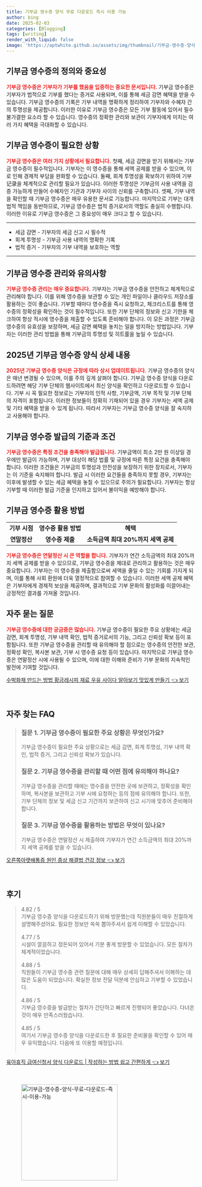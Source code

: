 ```yaml
---
title: 기부금 영수증 양식 무료 다운로드 즉시 이용 가능
author: bing
date: 2025-02-03
categories: [Blogging]
tags: [writing]
render_with_liquid: false
image: 'https://aptwhite.github.io/assets/img/thumbnail/기부금-영수증-양식-무료-다운로드-즉시-이용-가능.webp'
---
```



<h2 id='기부금 영수증의 정의와 중요성'>기부금 영수증의 정의와 중요성</h2>

<p><b><span style="color: #ee2323;">기부금 영수증은 기부자가 기부를 했음을 입증하는 중요한 문서입니다.</span></b> 기부금 영수증은 기부자가 법적으로 기부를 했다는 증거로 사용되며, 이를 통해 세금 감면 혜택을 받을 수 있습니다. 기부금 영수증의 기록은 기부 내역을 명확하게 정리하여 기부자와 수혜자 간의 투명성을 제공합니다. 이러한 이유로 기부금 영수증은 모든 기부 활동에 있어서 필수불가결한 요소라 할 수 있습니다. 영수증의 정확한 관리와 보관이 기부자에게 미치는 여러 가지 혜택을 극대화할 수 있습니다.</p>

<h2 id='기부금 영수증이 필요한 상황'>기부금 영수증이 필요한 상황</h2>

<p><b><span style="color: #ee2323;">기부금 영수증은 여러 가지 상황에서 필요합니다.</span></b> 첫째, 세금 감면을 받기 위해서는 기부금 영수증이 필수적입니다. 기부자는 이 영수증을 통해 세액 공제를 받을 수 있으며, 이로 인해 경제적 부담을 완화할 수 있습니다. 둘째, 회계 투명성을 확보하기 위하여 기부记录을 체계적으로 관리할 필요가 있습니다. 이러한 투명성은 기부금의 사용 내역을 검증 가능하게 만들어 수혜자인 기관과 기부자 사이의 신뢰를 구축합니다. 셋째, 기부 내역을 확인할 때 기부금 영수증은 매우 유용한 문서로 기능합니다. 마지막으로 기부는 대개 법적 책임을 동반하므로, 기부금 영수증은 법적 증거로서의 역할도 충실히 수행합니다. 이러한 이유로 기부금 영수증은 그 중요성이 매우 크다고 할 수 있습니다.</p>

<hr />

<ul>
    <li>세금 감면 - 기부자의 세금 신고 시 필수적</li>
    <li>회계 투명성 - 기부금 사용 내역의 명확한 기록</li>
    <li>법적 증거 - 기부자의 기부 내역을 보호하는 역할</li>
</ul>

<hr />

<h2 id='기부금 영수증 관리와 유의사항'>기부금 영수증 관리와 유의사항</h2>

<p><b><span style="color: #ee2323;">기부금 영수증 관리는 매우 중요합니다.</span></b> 기부자는 기부금 영수증을 안전하고 체계적으로 관리해야 합니다. 이를 위해 영수증을 보관할 수 있는 개인 파일이나 클라우드 저장소를 활용하는 것이 좋습니다. 기부할 때마다 영수증을 즉시 요청하고, 체크리스트를 통해 영수증의 정확성을 확인하는 것이 필수적입니다. 또한 기부 단체의 정보와 신고 기한을 체크하여 항상 적시에 영수증을 제출할 수 있도록 준비해야 합니다. 이 모든 과정은 기부금 영수증의 유효성을 보장하며, 세금 감면 혜택을 놓치는 일을 방지하는 방법입니다. 기부자는 이러한 관리 방법을 통해 기부금의 투명성 및 히트률을 높일 수 있습니다.</p>

<h2 id='2025년 기부금 영수증 양식 상세 내용'>2025년 기부금 영수증 양식 상세 내용</h2>

<p><b><span style="color: #ee2323;">2025년 기부금 영수증 양식은 규정에 따라 상시 업데이트됩니다.</span></b> 기부금 영수증의 양식은 매년 변경될 수 있으며, 이를 주의 깊게 살펴야 합니다. 기부금 영수증 양식을 다운로드하려면 해당 기부 단체의 웹사이트에서 최신 양식을 확인하고 다운로드할 수 있습니다. 기부 시 꼭 필요한 정보로는 기부자의 인적 사항, 기부금액, 기부 목적 및 기부 단체의 자격이 포함됩니다. 이러한 정보들이 정확히 기재되어 있을 경우 기부자는 세액 공제 및 기타 혜택을 받을 수 있게 됩니다. 따라서 기부자는 기부금 영수증 양식을 잘 숙지하고 사용해야 합니다.</p>

<h2 id='기부금 영수증 발급의 기준과 조건'>기부금 영수증 발급의 기준과 조건</h2>

<p><b><span style="color: #ee2323;">기부금 영수증은 특정 조건을 충족해야 발급됩니다.</span></b> 기부금액이 최소 2만 원 이상일 경우에만 발급이 가능하며, 기부 대상이 해당 법률 및 규정에 따른 특정 요건을 충족해야 합니다. 이러한 조건들은 기부금의 투명성과 안전성을 보장하기 위한 장치로서, 기부자는 이 기준을 숙지해야 합니다. 발급 시 이러한 요건들을 충족하지 못할 경우, 기부자는 이후에 발생할 수 있는 세금 혜택을 놓칠 수 있으므로 주의가 필요합니다. 기부자는 항상 기부할 때 이러한 발급 기준을 인지하고 있어서 불이익을 예방해야 합니다.</p>

<h2 id='기부금 영수증 활용 방법'>기부금 영수증 활용 방법</h2>

<table>
    <tr>
        <td style="text-align: center; height: 17px;"><b>기부 시점</b></td>
        <td style="text-align: center; height: 17px;"><b>영수증 활용 방법</b></td>
        <td style="text-align: center; height: 17px;"><b>혜택</b></td>
    </tr>
    <tr>
        <td style="text-align: center; height: 17px;"><b>연말정산</b></td>
        <td style="text-align: center; height: 17px;"><b>영수증 제출</b></td>
        <td style="text-align: center; height: 17px;"><b>소득금액 최대 20%까지 세액 공제</b></td>
    </tr>
</table>

<p><b><span style="color: #ee2323;">기부금 영수증은 연말정산 시 큰 역할을 합니다.</span></b> 기부자가 연간 소득금액의 최대 20%까지 세액 공제를 받을 수 있으므로, 기부금 영수증을 제대로 관리하고 활용하는 것은 매우 중요합니다. 기부자는 이 영수증을 제출함으로써 세액을 줄일 수 있는 기회를 가지게 되며, 이를 통해 사회 환원에 더욱 열정적으로 참여할 수 있습니다. 이러한 세액 공제 혜택은 기부자에게 경제적 보상을 제공하며, 결과적으로 기부 문화의 활성화를 이끌어내는 긍정적인 결과를 가져올 것입니다.</p>

<h2 id='자주 묻는 질문'>자주 묻는 질문</h2>

<p><b><span style="color: #ee2323;">기부금 영수증에 대한 궁금증은 많습니다.</span></b> 기부금 영수증이 필요한 주요 상황에는 세금 감면, 회계 투명성, 기부 내역 확인, 법적 증거로서의 기능, 그리고 신뢰성 확보 등이 포함됩니다. 또한 기부금 영수증을 관리할 때 유의해야 할 점으로는 영수증의 안전한 보관, 정확성 확인, 복사본 보관, 기부 시 영수증 요청 등이 있습니다. 마지막으로 기부금 영수증은 연말정산 시에 사용될 수 있으며, 이에 대한 이해와 준비가 기부 문화의 지속적인 발전에 기여할 것입니다.</p>


<p><a class="click-button" title="수박화채 만드는 방법 황금레시피 재료 우유 사이다 알아보기 맛있게 만들기" href="https://aptwhite.github.io/posts/%EC%88%98%EB%B0%95%ED%99%94%EC%B1%84-%EB%A7%8C%EB%93%9C%EB%8A%94-%EB%B0%A9%EB%B2%95-%ED%99%A9%EA%B8%88%EB%A0%88%EC%8B%9C%ED%94%BC-%EC%9E%AC%EB%A3%8C-%EC%9A%B0%EC%9C%A0-%EC%82%AC%EC%9D%B4%EB%8B%A4-%EC%95%8C%EC%95%84%EB%B3%B4%EA%B8%B0-%EB%A7%9B%EC%9E%88%EA%B2%8C-%EB%A7%8C%EB%93%A4%EA%B8%B0/" rel="dofollow">수박화채 만드는 방법 황금레시피 재료 우유 사이다 알아보기 맛있게 만들기 👈 보기</a></p><br>
<h2 id='자주_찾는_FAQ'>자주 찾는 FAQ</h2>
<div itemscope="" itemtype="https://schema.org/FAQPage"> 
<blockquote> 
<div itemscope="" itemprop="mainEntity" itemtype="https://schema.org/Question"> 
<h3 itemprop="name">질문 1. 기부금 영수증이 필요한 주요 상황은 무엇인가요?</h3> 
<div itemscope="" itemprop="acceptedAnswer" itemtype="https://schema.org/Answer"> 
<span itemprop="text"> 
<p>기부금 영수증이 필요한 주요 상황으로는 세금 감면, 회계 투명성, 기부 내역 확인, 법적 증거, 그리고 신뢰성 확보가 있습니다.</p> 
</span> 
</div> 
</div> 
<div itemscope="" itemprop="mainEntity" itemtype="https://schema.org/Question"> 
<h3 itemprop="name">질문 2. 기부금 영수증을 관리할 때 어떤 점에 유의해야 하나요?</h3> 
<div itemscope="" itemprop="acceptedAnswer" itemtype="https://schema.org/Answer"> 
<span itemprop="text"> 
<p>기부금 영수증을 관리할 때에는 영수증을 안전한 곳에 보관하고, 정확성을 확인하며, 복사본을 보관하고 기부 시에 요청하는 등의 점에 유의해야 합니다. 또한, 기부 단체의 정보 및 세금 신고 기간까지 보관하여 신고 시기에 맞추어 준비해야 합니다.</p> 
</span> 
</div> 
</div> 
<div itemscope="" itemprop="mainEntity" itemtype="https://schema.org/Question"> 
<h3 itemprop="name">질문 3. 기부금 영수증을 활용하는 방법은 무엇이 있나요?</h3> 
<div itemscope="" itemprop="acceptedAnswer" itemtype="https://schema.org/Answer"> 
<span itemprop="text"> 
<p>기부금 영수증은 연말정산 시 제출하여 기부자가 연간 소득금액의 최대 20%까지 세액 공제를 받을 수 있습니다.</p> 
</span> 
</div> 
</div> 
</blockquote> 
</div>
<p><a class="click-button" title="오른쪽아랫배통증 원인 증상 해결법 건강 정보" href="https://aptwhite.github.io/posts/%EC%98%A4%EB%A5%B8%EC%AA%BD%EC%95%84%EB%9E%AB%EB%B0%B0%ED%86%B5%EC%A6%9D-%EC%9B%90%EC%9D%B8-%EC%A6%9D%EC%83%81-%ED%95%B4%EA%B2%B0%EB%B2%95-%EA%B1%B4%EA%B0%95-%EC%A0%95%EB%B3%B4/" rel="dofollow">오른쪽아랫배통증 원인 증상 해결법 건강 정보 👈 보기</a></p><br>
<h2 id='후기'>후기</h2>
<div itemscope itemtype="https://schema.org/Product">
  <blockquote>
  <div itemprop="review" itemscope itemtype="https://schema.org/Review">
      <div itemprop="reviewRating" itemscope itemtype="https://schema.org/Rating"> <span itemprop="ratingValue">4.82</span> / <span itemprop="bestRating">5</span> </div>
      <span itemprop="reviewBody">기부금 영수증 양식을 다운로드하기 위해 방문했는데 직원분들이 매우 친절하게 설명해주셨어요. 필요한 정보만 쏙쏙 뽑아주셔서 쉽게 이해할 수 있었습니다.</span>
  </div>
  <br>
  <div itemprop="review" itemscope itemtype="https://schema.org/Review">
      <div itemprop="reviewRating" itemscope itemtype="https://schema.org/Rating"> <span itemprop="ratingValue">4.77</span> / <span itemprop="bestRating">5</span> </div>
      <span itemprop="reviewBody">시설이 깔끔하고 정돈되어 있어서 기분 좋게 방문할 수 있었습니다. 모든 절차가 체계적이었습니다.</span>
  </div>
  <br>
  <div itemprop="review" itemscope itemtype="https://schema.org/Review">
      <div itemprop="reviewRating" itemscope itemtype="https://schema.org/Rating"> <span itemprop="ratingValue">4.88</span> / <span itemprop="bestRating">5</span> </div>
      <span itemprop="reviewBody">직원들이 기부금 영수증 관련 질문에 대해 매우 상세히 답해주셔서 이해하는 데 많은 도움이 되었습니다. 확실한 정보 전달 덕분에 안심하고 기부할 수 있었습니다.</span>
  </div>
  <br>
  <div itemprop="review" itemscope itemtype="https://schema.org/Review">
      <div itemprop="reviewRating" itemscope itemtype="https://schema.org/Rating"> <span itemprop="ratingValue">4.86</span> / <span itemprop="bestRating">5</span> </div>
      <span itemprop="reviewBody">기부금 영수증을 발급받는 절차가 간단하고 빠르게 진행되어 좋았습니다. 다녀온 것이 매우 만족스러웠습니다.</span>
  </div>
  <br>
  <div itemprop="review" itemscope itemtype="https://schema.org/Review">
      <div itemprop="reviewRating" itemscope itemtype="https://schema.org/Rating"> <span itemprop="ratingValue">4.85</span> / <span itemprop="bestRating">5</span> </div>
      <span itemprop="reviewBody">여기서 기부금 영수증 양식을 다운로드한 후 필요한 준비물을 확인할 수 있어 매우 유익했습니다. 다음에 또 이용할 예정입니다.</span>
  </div>
  <br>
  </blockquote>
</div>
<p><a class="click-button" title="육아휴직 급여신청서 양식 다운로드 | 작성하는 방법 쉽고 간편하게" href="https://aptwhite.github.io/posts/%EC%9C%A1%EC%95%84%ED%9C%B4%EC%A7%81-%EA%B8%89%EC%97%AC%EC%8B%A0%EC%B2%AD%EC%84%9C-%EC%96%91%EC%8B%9D-%EB%8B%A4%EC%9A%B4%EB%A1%9C%EB%93%9C-%EC%9E%91%EC%84%B1%ED%95%98%EB%8A%94-%EB%B0%A9%EB%B2%95-%EC%89%BD%EA%B3%A0-%EA%B0%84%ED%8E%B8%ED%95%98%EA%B2%8C/" rel="dofollow">육아휴직 급여신청서 양식 다운로드 | 작성하는 방법 쉽고 간편하게 👈 보기</a></p><br>
<figure class="image"><img src="https://aptwhite.github.io/assets/img/thumbnail/기부금-영수증-양식-무료-다운로드-즉시-이용-가능.webp" alt="기부금-영수증-양식-무료-다운로드-즉시-이용-가능" width="256" height="256"></figure>